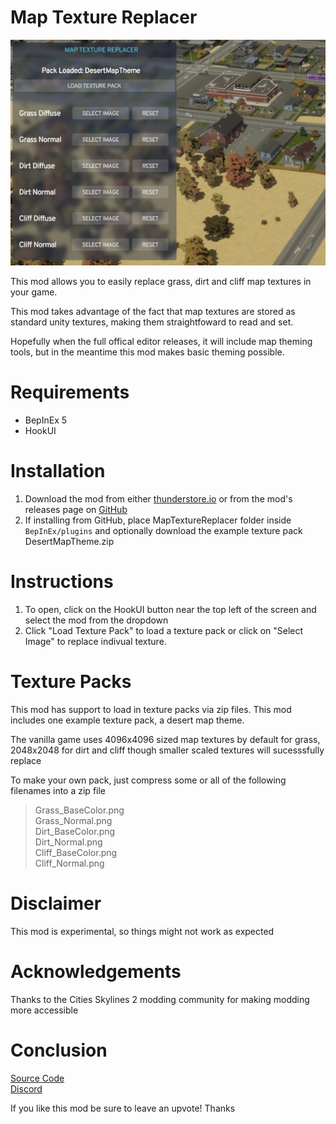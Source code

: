 # Map Texture Replacer

![Mod Window Opened](https://raw.githubusercontent.com/Cgameworld/MapTextureReplacer/master/screenshot.jpg)

This mod allows you to easily replace grass, dirt and cliff map textures in your game.

This mod takes advantage of the fact that map textures are stored as standard unity textures, making them straightfoward to read and set. 

Hopefully when the full offical editor releases, it will include map theming tools, but in the meantime this mod makes basic theming possible.

# Requirements
- BepInEx 5
- HookUI

# Installation
1) Download the mod from either [thunderstore.io](https://thunderstore.io/c/cities-skylines-ii/p/Cgameworld/MapTextureReplacer) or from the mod's releases page on [GitHub](https://github.com/Cgameworld/MapTextureReplacer/releases) 
2) If installing from GitHub, place MapTextureReplacer folder inside `BepInEx/plugins` and optionally download the example texture pack DesertMapTheme.zip

# Instructions

1. To open, click on the HookUI button near the top left of the screen and select the mod from the dropdown
2. Click "Load Texture Pack" to load a texture pack or click on "Select Image" to replace indivual texture. 

# Texture Packs

This mod has support to load in texture packs via zip files. This mod includes one example texture pack, a desert map theme.

The vanilla game uses 4096x4096 sized map textures by default for grass, 2048x2048 for dirt and cliff though smaller scaled textures will sucesssfully replace

To make your own pack, just compress some or all of the following filenames into a zip file

>Grass_BaseColor.png   
Grass_Normal.png  
Dirt_BaseColor.png  
Dirt_Normal.png  
Cliff_BaseColor.png  
Cliff_Normal.png 

# Disclaimer

This mod is experimental, so things might not work as expected

# Acknowledgements

Thanks to the Cities Skylines 2 modding community for making modding more accessible

# Conclusion

[Source Code](https://github.com/Cgameworld/RoadWearRemover/)   
[Discord](https://discord.gg/tDZhaMrgsQ)

If you like this mod be sure to leave an upvote! Thanks